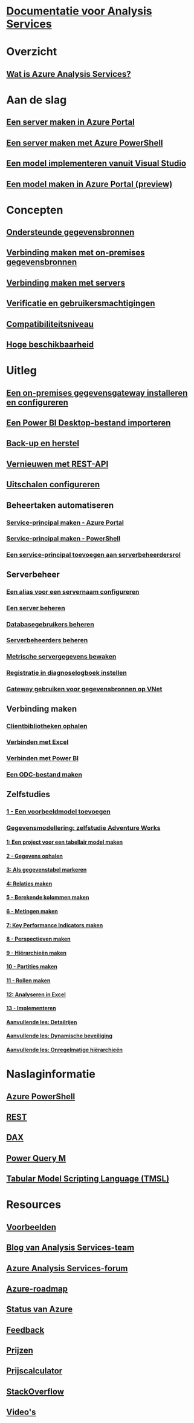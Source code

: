 # [Documentatie voor Analysis Services](index.md)

# Overzicht
## [Wat is Azure Analysis Services?](analysis-services-overview.md)


# Aan de slag
## [Een server maken in Azure Portal](analysis-services-create-server.md)
## [Een server maken met Azure PowerShell](analysis-services-create-powershell.md)
## [Een model implementeren vanuit Visual Studio](analysis-services-deploy.md)
## [Een model maken in Azure Portal (preview)](analysis-services-create-model-portal.md)

# Concepten
## [Ondersteunde gegevensbronnen](analysis-services-datasource.md)
## [Verbinding maken met on-premises gegevensbronnen](analysis-services-gateway.md)
## [Verbinding maken met servers](analysis-services-connect.md)
## [Verificatie en gebruikersmachtigingen](analysis-services-manage-users.md)
## [Compatibiliteitsniveau](analysis-services-compat-level.md)
## [Hoge beschikbaarheid](analysis-services-bcdr.md)

# Uitleg 
## [Een on-premises gegevensgateway installeren en configureren](analysis-services-gateway-install.md)
## [Een Power BI Desktop-bestand importeren](analysis-services-import-pbix.md)
## [Back-up en herstel](analysis-services-backup.md)
## [Vernieuwen met REST-API](analysis-services-async-refresh.md)
## [Uitschalen configureren](analysis-services-scale-out.md)
## Beheertaken automatiseren
### [Service-principal maken - Azure Portal](../azure-resource-manager/resource-group-create-service-principal-portal.md)
### [Service-principal maken - PowerShell](../azure-resource-manager/resource-group-authenticate-service-principal.md)
### [Een service-principal toevoegen aan serverbeheerdersrol](analysis-services-addservprinc-admins.md)
## Serverbeheer
### [Een alias voor een servernaam configureren](analysis-services-server-alias.md)
### [Een server beheren](analysis-services-manage.md)
### [Databasegebruikers beheren](analysis-services-database-users.md)
### [Serverbeheerders beheren](analysis-services-server-admins.md)
### [Metrische servergegevens bewaken](analysis-services-monitor.md)
### [Registratie in diagnoselogboek instellen](analysis-services-logging.md)
### [Gateway gebruiken voor gegevensbronnen op VNet](analysis-services-vnet-gateway.md)
## Verbinding maken
### [Clientbibliotheken ophalen](analysis-services-data-providers.md)
### [Verbinden met Excel](analysis-services-connect-excel.md)
### [Verbinden met Power BI](analysis-services-connect-pbi.md)
### [Een ODC-bestand maken](analysis-services-odc.md)
## Zelfstudies
### [1 - Een voorbeeldmodel toevoegen](analysis-services-create-sample-model.md)
### [Gegevensmodellering: zelfstudie Adventure Works](tutorials/aas-adventure-works-tutorial.md)
#### [1: Een project voor een tabellair model maken](tutorials/aas-lesson-1-create-a-new-tabular-model-project.md)
#### [2 - Gegevens ophalen](tutorials/aas-lesson-2-get-data.md)
#### [3: Als gegevenstabel markeren](tutorials/aas-lesson-3-mark-as-date-table.md) 
#### [4: Relaties maken](tutorials/aas-lesson-4-create-relationships.md) 
#### [5 - Berekende kolommen maken](tutorials/aas-lesson-5-create-calculated-columns.md)
#### [6 - Metingen maken](tutorials/aas-lesson-6-create-measures.md)  
#### [7: Key Performance Indicators maken](tutorials/aas-lesson-7-create-key-performance-indicators.md)  
#### [8 - Perspectieven maken](tutorials/aas-lesson-8-create-perspectives.md) 
#### [9 - Hiërarchieën maken](tutorials/aas-lesson-9-create-hierarchies.md) 
#### [10 - Partities maken](tutorials/aas-lesson-10-create-partitions.md) 
#### [11 - Rollen maken](tutorials/aas-lesson-11-create-roles.md)
#### [12: Analyseren in Excel](tutorials/aas-lesson-12-analyze-in-excel.md)
#### [13 - Implementeren](tutorials/aas-lesson-13-deploy.md)
#### [Aanvullende les: Detailrijen](tutorials/aas-supplemental-lesson-detail-rows.md)
#### [Aanvullende les: Dynamische beveiliging](tutorials/aas-supplemental-lesson-dynamic-security.md)
#### [Aanvullende les: Onregelmatige hiërarchieën](tutorials/aas-supplemental-lesson-ragged-hierarchies.md)  

# Naslaginformatie
## [Azure PowerShell](analysis-services-powershell.md)
## [REST](/rest/api/analysisservices)
## [DAX](https://msdn.microsoft.com/library/gg413422.aspx)
## [Power Query M](https://msdn.microsoft.com/library/mt211003.aspx)
## [Tabular Model Scripting Language (TMSL)](https://docs.microsoft.com/sql/analysis-services/tabular-model-scripting-language-tmsl-reference)

# Resources
## [Voorbeelden](analysis-services-samples.md)
## [Blog van Analysis Services-team](https://blogs.msdn.microsoft.com/analysisservices/)
## [Azure Analysis Services-forum](https://social.msdn.microsoft.com/Forums/en-US/home?forum=AzureAnalysisServices)
## [Azure-roadmap](https://azure.microsoft.com/roadmap/?category=intelligence-analytics)
## [Status van Azure](https://azure.microsoft.com/status/)
## [Feedback](https://feedback.azure.com/forums/556165-azure-analysis-services)
## [Prijzen](https://azure.microsoft.com/pricing/details/analysis-services/)
## [Prijscalculator](https://azure.microsoft.com/pricing/calculator/)
## [StackOverflow](http://stackoverflow.com/questions/tagged/azure-analysis-services)
## [Video's](https://azure.microsoft.com/resources/videos/index/?services=analysis-services&sort=newest)

